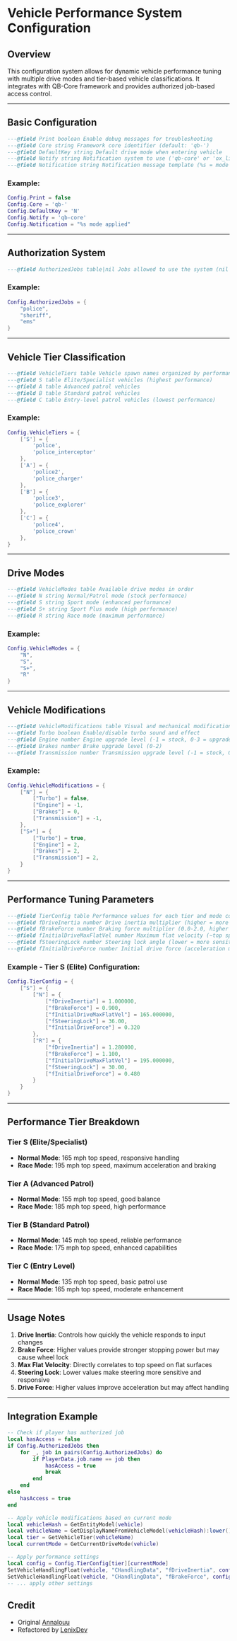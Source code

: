 # Vehicle Performance System Configuration

## Overview

This configuration system allows for dynamic vehicle performance tuning with multiple drive modes and tier-based vehicle classifications. It integrates with QB-Core framework and provides authorized job-based access control.

---

## Basic Configuration
```lua
---@field Print boolean Enable debug messages for troubleshooting
---@field Core string Framework core identifier (default: 'qb-')
---@field DefaultKey string Default drive mode when entering vehicle
---@field Notify string Notification system to use ('qb-core' or 'ox_lib')
---@field Notification string Notification message template (%s = mode name)
```
### Example:
```lua
Config.Print = false
Config.Core = 'qb-'
Config.DefaultKey = 'N'
Config.Notify = 'qb-core'
Config.Notification = "%s mode applied"
```

---

## Authorization System
```lua
---@field AuthorizedJobs table|nil Jobs allowed to use the system (nil = all players)
```
### Example:
```lua
Config.AuthorizedJobs = {
    "police",
    "sheriff",
    "ems"
}
```

---

## Vehicle Tier Classification
```lua
---@field VehicleTiers table Vehicle spawn names organized by performance tier
---@field S table Elite/Specialist vehicles (highest performance)
---@field A table Advanced patrol vehicles
---@field B table Standard patrol vehicles
---@field C table Entry-level patrol vehicles (lowest performance)
```
### Example:
```lua
Config.VehicleTiers = {
    ['S'] = {
        'police',
        'police_interceptor'
    },
    ['A'] = {
        'police2',
        'police_charger'
    },
    ['B'] = {
        'police3',
        'police_explorer'
    },
    ['C'] = {
        'police4',
        'police_crown'
    },
}
```

---

## Drive Modes
```lua
---@field VehicleModes table Available drive modes in order
---@field N string Normal/Patrol mode (stock performance)
---@field S string Sport mode (enhanced performance)
---@field S+ string Sport Plus mode (high performance)
---@field R string Race mode (maximum performance)
```
### Example:
```lua
Config.VehicleModes = { 
    "N",
    "S", 
    "S+",
    "R"
}
```

---

## Vehicle Modifications
```lua
---@field VehicleModifications table Visual and mechanical modifications per mode
---@field Turbo boolean Enable/disable turbo sound and effect
---@field Engine number Engine upgrade level (-1 = stock, 0-3 = upgrade levels)
---@field Brakes number Brake upgrade level (0-2)
---@field Transmission number Transmission upgrade level (-1 = stock, 0-2 = upgrade levels)
```
### Example:
```lua
Config.VehicleModifications = {
    ["N"] = {
        ["Turbo"] = false,
        ["Engine"] = -1,
        ["Brakes"] = 0,
        ["Transmission"] = -1,
    },
    ["S+"] = {
        ["Turbo"] = true,
        ["Engine"] = 2,
        ["Brakes"] = 2,
        ["Transmission"] = 2,
    }
}
```

---

## Performance Tuning Parameters
```lua
---@field TierConfig table Performance values for each tier and mode combination
---@field fDriveInertia number Drive inertia multiplier (higher = more responsive)
---@field fBrakeForce number Braking force multiplier (0.0-2.0, higher = stronger brakes)
---@field fInitialDriveMaxFlatVel number Maximum flat velocity (~top speed in mph)
---@field fSteeringLock number Steering lock angle (lower = more sensitive steering)
---@field fInitialDriveForce number Initial drive force (acceleration multiplier)
```
### Example - Tier S (Elite) Configuration:
```lua
Config.TierConfig = {
    ["S"] = {
        ["N"] = {
            ["fDriveInertia"] = 1.000000,
            ["fBrakeForce"] = 0.900,
            ["fInitialDriveMaxFlatVel"] = 165.000000,
            ["fSteeringLock"] = 36.00,
            ["fInitialDriveForce"] = 0.320
        },
        ["R"] = {
            ["fDriveInertia"] = 1.280000,
            ["fBrakeForce"] = 1.100,
            ["fInitialDriveMaxFlatVel"] = 195.000000,
            ["fSteeringLock"] = 30.00,
            ["fInitialDriveForce"] = 0.480
        }
    }
}
```

---

## Performance Tier Breakdown

### Tier S (Elite/Specialist)
- **Normal Mode**: 165 mph top speed, responsive handling
- **Race Mode**: 195 mph top speed, maximum acceleration and braking

### Tier A (Advanced Patrol)
- **Normal Mode**: 155 mph top speed, good balance
- **Race Mode**: 185 mph top speed, high performance

### Tier B (Standard Patrol)
- **Normal Mode**: 145 mph top speed, reliable performance
- **Race Mode**: 175 mph top speed, enhanced capabilities

### Tier C (Entry Level)
- **Normal Mode**: 135 mph top speed, basic patrol use
- **Race Mode**: 165 mph top speed, moderate enhancement

---

## Usage Notes

1. **Drive Inertia**: Controls how quickly the vehicle responds to input changes
2. **Brake Force**: Higher values provide stronger stopping power but may cause wheel lock
3. **Max Flat Velocity**: Directly correlates to top speed on flat surfaces
4. **Steering Lock**: Lower values make steering more sensitive and responsive
5. **Drive Force**: Higher values improve acceleration but may affect handling

---

## Integration Example

```lua
-- Check if player has authorized job
local hasAccess = false
if Config.AuthorizedJobs then
    for _, job in pairs(Config.AuthorizedJobs) do
        if PlayerData.job.name == job then
            hasAccess = true
            break
        end
    end
else
    hasAccess = true
end

-- Apply vehicle modifications based on current mode
local vehicleHash = GetEntityModel(vehicle)
local vehicleName = GetDisplayNameFromVehicleModel(vehicleHash):lower()
local tier = GetVehicleTier(vehicleName)
local currentMode = GetCurrentDriveMode(vehicle)

-- Apply performance settings
local config = Config.TierConfig[tier][currentMode]
SetVehicleHandlingFloat(vehicle, "CHandlingData", "fDriveInertia", config.fDriveInertia)
SetVehicleHandlingFloat(vehicle, "CHandlingData", "fBrakeForce", config.fBrakeForce)
-- ... apply other settings
```

## Credit

- Original [Annalouu](https://github.com/Annalouu)
- Refactored by [LenixDev](https://github.com/LenixDev)
